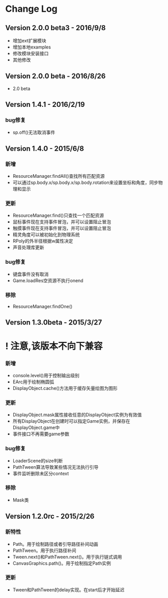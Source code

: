 # Change Log
## Version 2.0.0 beta3 - 2016/9/8
* 增加ext扩展模块
* 增加本地examples
* 修改模块安装接口
* 其他修改

## Version 2.0.0 beta - 2016/8/26
* 2.0 beta

## Version 1.4.1 - 2016/2/19
### bug修复
* sp.off()无法取消事件

## Version 1.4.0 - 2015/6/8
### 新增
* ResourceManager.findAll()查找所有匹配资源
* 可以通过sp.body.x/sp.body.x/sp.body.rotation来设置坐标和角度，同步物理和显示

### 更新
* ResourceManager.find()只查找一个匹配资源
* 鼠标事件现在支持事件冒泡，并可以设置阻止冒泡
* 触摸事件现在支持事件冒泡，并可以设置阻止冒泡
* 精灵角度可以被初始化到物理系统
* RPoly的外半径根据w属性决定
* 声音处理库更新

### bug修复
* 键盘事件没有取消
* Game.loadRes空资源不执行onend

### 移除
* ResourceManager.findOne()

## Version 1.3.0beta - 2015/3/27
# ! 注意,该版本不向下兼容
### 新增
* console.level()用于控制输出级别
* EArc用于绘制椭圆弧
* DisplayObject.cache()方法用于缓存矢量绘图为图形

### 更新
* DisplayObject.mask属性接收任意的DisplayObject实例为有效值
* 所有DisplayObject在创建时可以指定Game实例，并保存在DisplayObject.game中
* 事件接口不再需要game参数

### bug修复
* LoaderScene的size判断
* PathTween算法导致某些情况无法执行引导
* 事件监听删除未区分context

### 移除
* Mask类

## Version 1.2.0rc - 2015/2/26

### 新特性
* Path。用于绘制路径或者引导路径补间动画
* PathTween。用于执行路径补间
* Tween.next()和PathTween.next()。用于执行链式调用
* CanvasGraphics.path()。用于绘制指定Path实例

### 更新
* Tween和PathTween的delay实现。在start后才开始延迟
